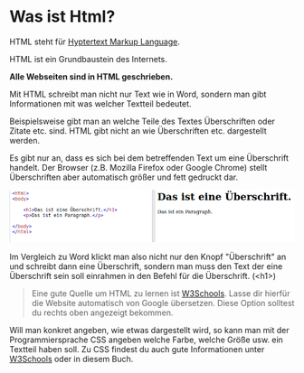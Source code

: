 # Was ist Html?

HTML steht für [Hyptertext Markup Language](https://de.wikipedia.org/wiki/Hypertext_Markup_Language).

HTML ist ein Grundbaustein des Internets. 

**Alle Webseiten sind in HTML geschrieben.**

Mit HTML schreibt man nicht nur Text wie in Word, sondern man gibt Informationen mit was welcher Textteil bedeutet. 

Beispielsweise gibt man an welche Teile des Textes Überschriften oder Zitate etc. sind. HTML gibt nicht an wie Überschriften etc. dargestellt werden. 

Es gibt nur an, dass es sich bei dem betreffenden Text um eine Überschrift handelt. Der Browser (z.B. Mozilla Firefox oder Google Chrome) stellt Überschriften aber automatisch größer und fett gedruckt dar. 

![html-beispiel](../img/html-beispiel.png)

Im Vergleich zu Word klickt man also nicht nur den Knopf "Überschrift" an und schreibt dann eine Überschrift, sondern man muss den Text der eine Überschrift sein soll einrahmen in den Befehl für die Überschrift. (\<h1\>)

> Eine gute Quelle um HTML zu lernen ist [W3Schools](https://www.w3schools.com/html/default.asp). Lasse dir hierfür die Website automatisch von Google übersetzen. Diese Option solltest du rechts oben angezeigt bekommen. 

Will man konkret angeben, wie etwas dargestellt wird, so kann man mit der Programmiersprache CSS angeben welche Farbe, welche Größe usw. ein Textteil haben soll. Zu CSS findest du auch gute Informationen unter [W3Schools](https://www.w3schools.com/css/) oder in diesem Buch.

